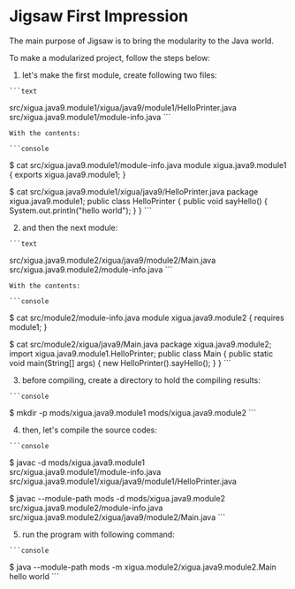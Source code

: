 # Jigsaw First Impression

The main purpose of Jigsaw is to bring the modularity to the Java world.

To make a modularized project, follow the steps below:

  1. let's make the first module, create following two files:
  
    ```text
  src/xigua.java9.module1/xigua/java9/module1/HelloPrinter.java
  src/xigua.java9.module1/module-info.java
    ```
  
    With the contents:
    
    ```console
  $ cat src/xigua.java9.module1/module-info.java
  module xigua.java9.module1 {
      exports xigua.java9.module1;
  }

  $ cat src/xigua.java9.module1/xigua/java9/HelloPrinter.java
  package xigua.java9.module1;
  public class HelloPrinter {
      public void sayHello() {
          System.out.println("hello world");
      }
  }
    ```
  
  2. and then the next module:
  
    ```text
  src/xigua.java9.module2/xigua/java9/module2/Main.java
  src/xigua.java9.module2/module-info.java
    ```
  
    With the contents:
  
    ```console
  $ cat src/module2/module-info.java
  module xigua.java9.module2 {
      requires module1;
  }
  
  $ cat src/module2/xigua/java9/Main.java
  package xigua.java9.module2;
  import xigua.java9.module1.HelloPrinter;
  public class Main {
      public static void main(String[] args) {
          new HelloPrinter().sayHello();
      }
  }
    ```
  
  3. before compiling, create a directory to hold the compiling results:
  
    ```console
  $ mkdir -p mods/xigua.java9.module1 mods/xigua.java9.module2
    ```
  
  4. then, let's compile the source codes:
  
    ```console
  $ javac -d mods/xigua.java9.module1 \
  src/xigua.java9.module1/module-info.java \
  src/xigua.java9.module1/xigua/java9/module1/HelloPrinter.java
  
  $ javac --module-path mods -d mods/xigua.java9.module2 \
  src/xigua.java9.module2/module-info.java \
  src/xigua.java9.module2/xigua/java9/module2/Main.java
    ```
  
  5. run the program with following command:
  
    ```console
  $ java --module-path mods -m xigua.module2/xigua.java9.module2.Main
  hello world
    ```
